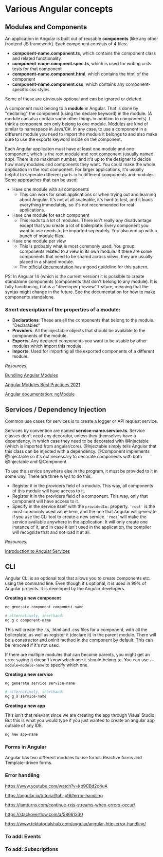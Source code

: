 # Various Angular concepts

## Modules and Components

An application in Angular is built out of reusable **components** (like any other frontend JS framework). Each component consists of 4 files:
- **component-name.component.ts**, which contains the component class and related functionality
- **component-name.compnent.spec.ts**, which is used for writing units tests for that component
- **component-name.component.html**, which contains the html of the component
- **component-name.component.css**, which contains any component-specific css styles

Some of these are obviously optional and can be ignored or deleted.

A component must belong to a **module** in Angular. That is done by "declaring" the component (using the declare keyword) in the module. (A module can also contain some other things in addition to components). I think a component can only belong to one module. Modules are kind of similar to namespace in Java/C#. In any case, to use a component in a different module you need to import the module it belongs to and also make sure to use the exports keyword inside on the component.

Each Angular applicaton must have at least one module and one component, which is the root module and root component (usually named app). There is no maximum number, and it's up to the designer to decide how many modules and components they want. You could make the whole application in the root component. For larger applications, it's usually helpful to seperate different parts in to different components and modules. Some approaches that can be used:

- Have one module with all components
    - This can work for small applications or when trying out and learning about Angular. It's not at all scaleable, it's hard to test, and it loads everything immediately, so it's not recommended for real applications.
- Have one module for each component
    - This leads to a lot of modules. There isn't really any disadvantage except that you create a lot of boilerplate: Every component you want to use needs to be imported seperately. You also end up with a bunch of module files.
- Have one module per view
    - This is probably what is most commonly used. You group components related to a view in its own module. If there are some components that need to be shared across views, they are usually placed in a shared module.
    - The [official documentation](https://angular.io/guide/module-types) has a good guideline for this pattern.

PS: In Angular 14 (which is the current version) it is possible to create standalone components (components that don't belong to any module). It is fully functioning, but is a "developer preview" feature, meaning that the syntax might change in the future. See the documentation for how to make components standalone.

### Short description of the properties of a module:

- **Declarations**: These are all the components that belong to the module. "Declarables"
- **Providers**: All the injectable objects that should be available to the components of the module.
- **Exports**: Any declared components you want to be usable by other modules which import this module.
- **Imports**: Used for importing all the exported components of a different module.

*Resources:*

[Bundling Angular Modules](https://christiankohler.net/bundling-angular-modules)

[Angular Modules Best Practices 2021](https://christiankohler.net/angular-modules-best-practices-2021)

[Angular documentation: ngModule](https://angular.io/api/core/NgModule)

## Services / Dependency Injection

Common use cases for services is to create a logger or API request service.

Services by convention are named **service-name.service.ts**. Service classes don't need any decorator, unless they themselves have a dependency, in which case they need to be decorated with @Injectable (which is imported from angular/core). @Injectable simply tells Angular that this class can be injected with a dependency. @Component implements @Injectable so it's not necessary to decorate components with both @Injectable and @Component.

To use the service anywhere else in the program, it must be provided to it in some way. There are three ways to do this:

- Register it in the providers field of a module. This way, all components of this module will have access to it.
- Register it in the providers field of a component. This way, only that component will have access to it.
- Specify in the service itself with the `providedIn:` property. `'root'` is the most commonly used value here, and the one that Angular will generate if you use the CLI tool to create a new service.  `'root`' will make the service available anywhere in the application. It will only create one instance of it, and in case it isn't used in the application, the compiler will recognize that and not load it at all.

*Resources:*

[Introduction to Angular Services](https://angular.io/guide/architecture-services)

## CLI

Angular CLI is an optional tool that allows you to create components etc. using the command line. Even though it's optional, it is used in 99% of Angular projects. It is developed by the Angular developers. 

**Creating a new component**

```sh
ng generate component component-name

# alternatively, shorthand:
ng g c component-name
```

This will create the .ts, .html and .css files for a component, with all the boilerplate, as well as register it (declare it) in the parent module. There will be a constructor and onInit method in the component by default. This can be removed if it's not used.

If there are multiple modules that can become parents, you might get an error saying it doesn't know which one it should belong to. You can use `--module=module-name` to specify which one.

**Creating a new service**

```sh
ng generate service service-name

# alternatively, shorthand:
ng g s service-name
```

**Creating a new app**

This isn't that relevant since we are creating the app through Visual Studio. But this is what you would type if you just wanted to create an angular app outside of any IDE.

```sh
ng new app-name
```

### Forms in Angular

Angular has two different modules to use forms: Reactive forms and Template-driven forms.

### Error handling

https://www.youtube.com/watch?v=kb9CBd2c4uA

https://angular.io/tutorial/toh-pt6#error-handling

https://iamturns.com/continue-rxjs-streams-when-errors-occur/

https://stackoverflow.com/a/58661330

https://www.tektutorialshub.com/angular/angular-http-error-handling/

### To add: Events

### To add: Subscriptions